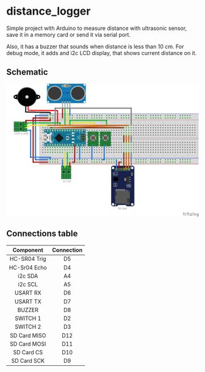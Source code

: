 # distance_logger
Simple project with Arduino to measure distance with ultrasonic sensor, save it in a memory card or send it via serial port.

Also, it has a buzzer that sounds when distance is less than 10 cm. For debug mode, it adds and i2c LCD display, that shows
current distance on it.

## Schematic

![Schematic](distance_logger_bb.png)

## Connections table

|   Component  | Connection |
|:------------:|:----------:|
| HC-SR04 Trig |     D5     |
| HC-Sr04 Echo |     D4     |
|    i2c SDA   |     A4     |
| i2c SCL      | A5         |
| USART RX     | D6         |
| USART TX     | D7         |
| BUZZER       | D8         |
| SWITCH 1     | D2         |
| SWITCH 2     | D3         |
| SD Card MISO | D12        |
| SD Card MOSI | D11        |
| SD Card CS   | D10        |
| SD Card SCK  | D9         |
